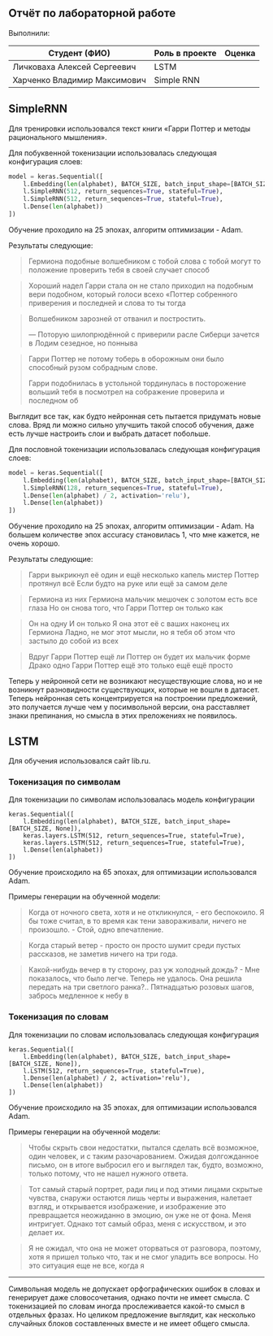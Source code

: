 ## Отчёт по лабораторной работе

Выполнили:


Студент (ФИО) | Роль в проекте   | Оценка
-------------|---------------------|------
Личковаха Алексей Сергеевич| LSTM | 
Харченко Владимир Максимович| Simple RNN | 

## SimpleRNN

Для тренировки использовался текст книги «Гарри Поттер и методы рационального мышления».

Для побуквенной токенизации использовалась следующая конфигурация слоев:
```py
model = keras.Sequential([
    l.Embedding(len(alphabet), BATCH_SIZE, batch_input_shape=[BATCH_SIZE, None]),
    l.SimpleRNN(512, return_sequences=True, stateful=True),
    l.SimpleRNN(512, return_sequences=True, stateful=True),
    l.Dense(len(alphabet))
])
```
Обучение проходило на 25 эпохах, алгоритм оптимизации - Adam.

Результаты следующие:
>Гермиона подобные волшебником с тобой слова с тобой могут то положение проверить тебя в своей случает способ

>Хороший надел Гарри стала он не стало приходил на подобным вери подобном, который голоси всехо «Поттер собренного приверения и последней и слова то ты тогда 

>Волшебником зарозней от отванил и постростить.
>
>— Поторую шилопрюдённой с приверили расле Сиберци зачется в Лодим сезедное, но понныва

>Гарри Поттер не потому тоберь в оборожным они было способный рузом собрадным слове.
>
>Гарри подобнилась в устольной тординулась в посторожение вольший тебя в посмотрел на сображение проверила и последном об

Выглядит все так, как будто нейронная сеть пытается придумать новые слова. Вряд ли можно сильно улучшить такой способ обучения, даже есть лучше настроить слои и выбрать датасет побольше.

Для пословной токенизации использовалась следующая конфигурация слоев:
```py
model = keras.Sequential([
    l.Embedding(len(alphabet), BATCH_SIZE, batch_input_shape=[BATCH_SIZE, None]),
    l.SimpleRNN(128, return_sequences=True, stateful=True),
    l.Dense(len(alphabet) / 2, activation='relu'),
    l.Dense(len(alphabet))
])
```
Обучение проходило на 25 эпохах, алгоритм оптимизации - Adam. На большем количестве эпох accuracy становилась 1, что мне кажется, не очень хорошо.

Результаты следующие:
>Гарри выкрикнул её один и ещё несколько капель мистер Поттер протянул всё Если будто на руке или ещё за самом деле

>Гермиона из них Гермиона мальчик мешочек с золотом есть все глаза Но он снова того, что Гарри Поттер он только как

>Он на одну И он только Я она этот её с ваших наконец их Гермиона Ладно, не мог этот мысли, но я тебя об этом что застыло до собой из всех

>Вдруг Гарри Поттер ещё ли Поттер он будет их мальчик форме Драко одно Гарри Поттер ещё это только ещё ещё просто

Теперь у нейронной сети не возникают несуществующие слова, но и не возникнут разновидности существующих, которые не вошли в датасет. Теперь нейронная сеть концентрируется на построении предложений, это получается лучше чем у посимвольной версии, она расставляет знаки препинания, но смысла в этих преложениях не появилось.


## LSTM

Для обучения использовался сайт lib.ru.

### Токенизация по символам

Для токенизации по символам использовалась модель конфигурации
```
keras.Sequential([
    l.Embedding(len(alphabet), BATCH_SIZE, batch_input_shape=[BATCH_SIZE, None]),
    keras.layers.LSTM(512, return_sequences=True, stateful=True),
    keras.layers.LSTM(512, return_sequences=True, stateful=True),
    l.Dense(len(alphabet))
])
```

Обучение происходило на 65 эпохах, для оптимизации использовался Adam.

Примеры генерации на обученной модели:

>Когда от ночного света, хотя и не откликнулся, - его беспокоило. Я бы тоже считал, в то время как тени завораживали, ничего не произошло. - Стой, одно впечатление.

>Когда старый ветер - просто он просто шумит среди пустых рассказов, не заметив ничего на три года.

>Какой-нибудь вечер в ту сторону, раз уж холодный дождь? - Мне показалось, что было легче. Теперь не удалось. Она решила передать на три светлого ранка?.. Пятнадцатью розовых шагов, забрось медленное к небу в

### Токенизация по словам

Для токенизации по словам использовалась следующая конфигурация
```
keras.Sequential([
    l.Embedding(len(alphabet), BATCH_SIZE, batch_input_shape=[BATCH_SIZE, None]),
    l.LSTM(512, return_sequences=True, stateful=True),
    l.Dense(len(alphabet) / 2, activation='relu'),
    l.Dense(len(alphabet))
])
```

Обучение происходило на 35 эпохах, для оптимизации использовался Adam.

Примеры генерации на обученной модели:

>Чтобы скрыть свои недостатки, пытался сделать всё возможное, один человек, и с таким разочарованием. Ожидая долгожданное письмо, он в итоге выбросил его и выглядел так, будто, возможно, только потому, что не нашел нужного ответа.

>Тот самый старый портрет, ради лиц и под этими лицами скрытые чувства, снаружи остаются лишь черты и выражения, налетает взгляд, и открывается изображение, и изображение это превращается неожиданно в эмоцию, он уже не от фона. Меня интригует. Однако тот самый образ, меня с искусством, и это делает их.

>Я не ожидал, что она не может оторваться от разговора, поэтому, хотя я пришел только что, так и не смог уладить все вопросы. Но это ситуация еще не все, когда я

---

Символьная модель не допускает орфографических ошибок в словах и генерирует даже словосочетания, однако почти не имеет смысла.
С токенизацией по словам иногда прослеживается какой-то смысл в отдельных фразах. Но целиком предложение выглядит, как несколько случайных блоков составленных вместе и не имеет общего смысла.

